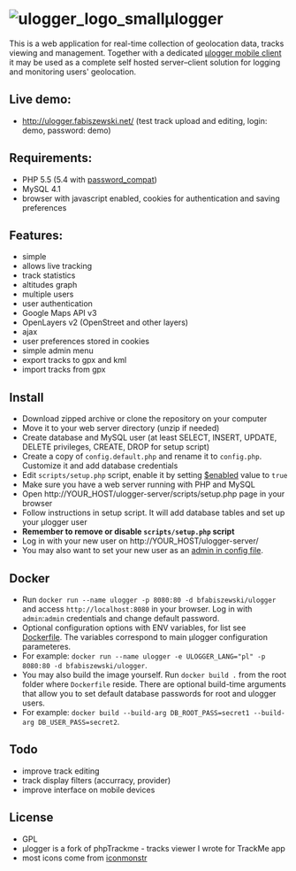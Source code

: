# ![ulogger_logo_small](https://cloud.githubusercontent.com/assets/3366666/24080878/0288f046-0ca8-11e7-9ffd-753e5c417756.png)μlogger

This is a web application for real-time collection of geolocation data, tracks viewing and management.
Together with a dedicated [μlogger mobile client](https://github.com/bfabiszewski/ulogger-android) it may be used as a complete self hosted server–client solution for logging and monitoring users' geolocation.

## Live demo:
- http://ulogger.fabiszewski.net/ (test track upload and editing, login: demo, password: demo)

## Requirements:
- PHP 5.5 (5.4 with [password_compat](https://github.com/bfabiszewski/ulogger-server/blob/04b2b771398d8511bfa6fe8a85d58162bd32fc46/helpers/user.php#L24))
- MySQL 4.1
- browser with javascript enabled, cookies for authentication and saving preferences

## Features:
- simple
- allows live tracking
- track statistics
- altitudes graph
- multiple users
- user authentication
- Google Maps API v3
- OpenLayers v2 (OpenStreet and other layers)
- ajax
- user preferences stored in cookies
- simple admin menu
- export tracks to gpx and kml
- import tracks from gpx

## Install
- Download zipped archive or clone the repository on your computer
- Move it to your web server directory (unzip if needed)
- Create database and MySQL user (at least SELECT, INSERT, UPDATE, DELETE privileges, CREATE, DROP for setup script)
- Create a copy of `config.default.php` and rename it to `config.php`. Customize it and add database credentials
- Edit `scripts/setup.php` script, enable it by setting [$enabled](https://github.com/bfabiszewski/ulogger-server/blob/master/scripts/setup.php#L21) value to `true`
- Make sure you have a web server running with PHP and MySQL
- Open http://YOUR_HOST/ulogger-server/scripts/setup.php page in your browser
- Follow instructions in setup script. It will add database tables and set up your μlogger user
- **Remember to remove or disable `scripts/setup.php` script**
- Log in with your new user on http://YOUR_HOST/ulogger-server/
- You may also want to set your new user as an [admin in config file](https://github.com/bfabiszewski/ulogger-server/blob/v0.2/config.default.php#L67).

## Docker
- Run `docker run --name ulogger -p 8080:80 -d bfabiszewski/ulogger` and access `http://localhost:8080` in your browser. Log in with `admin`:`admin` credentials and change default password.
- Optional configuration options with ENV variables, for list see [Dockerfile](https://github.com/bfabiszewski/ulogger-server/blob/master/Dockerfile). The variables correspond to main μlogger configuration parameteres.
- For example: `docker run --name ulogger -e ULOGGER_LANG="pl" -p 8080:80 -d bfabiszewski/ulogger`.
- You may also build the image yourself. Run `docker build .` from the root folder where `Dockerfile` reside. There are optional build-time arguments that allow you to set default database passwords for root and ulogger users.
- For example: `docker build --build-arg DB_ROOT_PASS=secret1 --build-arg DB_USER_PASS=secret2`.

## Todo
- improve track editing
- track display filters (accurracy, provider)
- improve interface on mobile devices

## License
- GPL
- μlogger is a fork of phpTrackme - tracks viewer I wrote for TrackMe app
- most icons come from [iconmonstr](https://iconmonstr.com)
